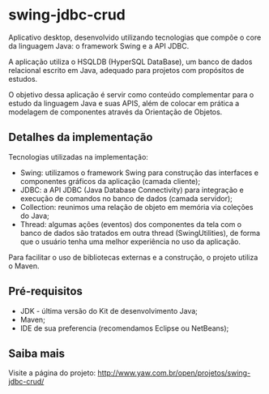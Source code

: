 swing-jdbc-crud
===============

Aplicativo desktop, desenvolvido utilizando tecnologias que compõe o core da linguagem Java: o framework Swing e a API JDBC.

A aplicação utiliza o HSQLDB (HyperSQL DataBase), um banco de dados relacional escrito em Java, adequado para projetos com propósitos de estudos.

O objetivo dessa aplicação é servir como conteúdo complementar para o estudo da linguagem Java e suas APIS, além de colocar em prática a modelagem de componentes através da Orientação de Objetos.

Detalhes da implementação
-------
Tecnologias utilizadas na implementação:
* Swing: utilizamos o framework Swing para construção das interfaces e componentes gráficos da aplicação (camada cliente);
* JDBC: a API JDBC (Java Database Connectivity) para integração e execução de comandos no banco de dados (camada servidor);
* Collection: reunimos uma relação de objeto em memória via coleções do Java;
* Thread: algumas ações (eventos) dos componentes da tela com o banco de dados são tratados em outra thread (SwingUtilities), de forma que o usuário tenha uma melhor experiência no uso da aplicação.

Para facilitar o uso de bibliotecas externas e a construção, o projeto utiliza o Maven.

Pré-requisitos
-------
* JDK - última versão do Kit de desenvolvimento Java;
* Maven;
* IDE de sua preferencia (recomendamos Eclipse ou NetBeans);


Saiba mais
-------
Visite a página do projeto:
http://www.yaw.com.br/open/projetos/swing-jdbc-crud/
